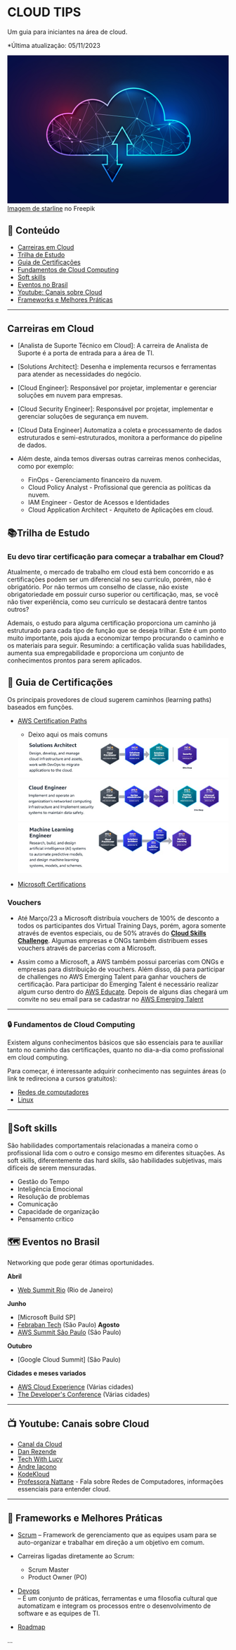 
# **CLOUD TIPS**

Um guia para iniciantes na área de cloud.

*Última atualização: 05/11/2023

<img src="12071198_SL-101820-36860-11.jpg">
<a href="https://br.freepik.com/vetores-gratis/conceito-de-tecnologia-de-wireframe-poligonal-de-computacao-em-nuvem_12071198.htm#query=cloud%20computing&position=1&from_view=search&track=ais">Imagem de starline</a> no Freepik

## 📖 Conteúdo

 - [Carreiras em Cloud](#carreiras-em-cloud)
 - [Trilha de Estudo](#trilha-de-estudo)
 - [Guia de Certificações](#-guia-de-certifica%C3%A7%C3%B5es)
 - [Fundamentos de Cloud Computing](#-fundamentos-de-cloud-computing)
 - [Soft skills](#soft-skills)
 - [Eventos no Brasil](#-eventos-no-brasil)
 - [Youtube: Canais sobre Cloud](#-youtube-canais-sobre-cloud)
 - [Frameworks e Melhores Práticas](#-frameworks-e-melhores-pr%C3%A1ticas)
 
----------

##  Carreiras em Cloud

- [Analista de Suporte Técnico em Cloud]: A carreira de Analista de Suporte é a porta de entrada para a área de TI. 
- [Solutions Architect]: Desenha e implementa recursos e ferramentas para atender as necessidades do negócio.
- [Cloud Engineer]: Responsável por projetar, implementar e gerenciar soluções em nuvem para empresas.
- [Cloud Security Engineer]: Responsável por projetar, implementar e gerenciar soluções de segurança em nuvem.
- [Cloud Data Engineer] Automatiza a coleta e processamento de dados estruturados e semi-estruturados, monitora a performance do pipeline de dados.

- Além deste, ainda temos diversas outras carreiras menos conhecidas, como por exemplo:
  - FinOps - Gerenciamento financeiro da nuvem.
  - Cloud Policy Analyst - Profissional que gerencia as políticas da nuvem.
  - IAM Engineer - Gestor de Acessos e Identidades
  - Cloud Application Architect - Arquiteto de Aplicações em cloud.

## 📚Trilha de Estudo

### Eu devo tirar certificação para começar a trabalhar em Cloud?

Atualmente, o mercado de trabalho em cloud está bem concorrido e as certificações podem ser um diferencial no seu currículo, porém, não é obrigatório. Por não termos um conselho de classe, não existe obrigatoriedade em possuir curso superior ou certificação, mas, se você não tiver experiência, como seu currículo se destacará dentre tantos outros?

Ademais, o estudo para alguma certificação proporciona um caminho já estruturado para cada tipo de função que se deseja trilhar. Este é um ponto muito importante, pois ajuda a economizar tempo procurando o caminho e os materiais para seguir. Resumindo: a certificação valida suas habilidades, aumenta sua empregabilidade e proporciona um conjunto de conhecimentos prontos para serem aplicados.

## 📝 Guia de Certificações 

Os principais provedores de cloud sugerem caminhos (learning paths) baseados em funções.

* [AWS Certification Paths](https://d1.awsstatic.com/training-and-certification/docs/AWS_certification_paths.pdf)
  * Deixo aqui os mais comuns
  <img src="WhatsApp Image 2023-10-29 at 18.12.18.jpeg">
  <img src="WhatsApp Image 2023-10-29 at 18.13.17.jpeg">
  <img src="WhatsApp Image 2023-10-29 at 18.14.19.jpeg">
  
* [Microsoft Certifications](https://learn.microsoft.com/pt-br/credentials/)

### **Vouchers**

- Até Março/23 a Microsoft distribuía vouchers de 100% de desconto a todos os participantes dos Virtual Training Days, porém, agora somente através de eventos especiais, ou de 50% através do **[Cloud Skills Challenge](https://developer.microsoft.com/pt-BR/offers/30-days-to-learn-it)**. Algumas empresas e ONGs também distribuem esses vouchers através de parcerias com a Microsoft.

- Assim como a Microsoft, a AWS também possui parcerias com ONGs e empresas para distribuição de vouchers. Além disso, dá para participar de challenges no AWS Emerging Talent para ganhar vouchers de certificação. Para participar do Emerging Talent é necessário realizar algum curso dentro do [AWS Educate](https://aws.amazon.com/pt/education/awseducate/). Depois de alguns dias chegará um convite no seu email para se cadastrar no [AWS Emerging Talent](https://aws-emergingtalent.influitive.com/users/sign_in)

----------

### 🔒 Fundamentos de Cloud Computing

Existem alguns conhecimentos básicos que são essenciais para te auxiliar tanto no caminho das certificações, quanto no dia-a-dia como profissional em cloud computing.

Para começar, é interessante adquirir conhecimento nas seguintes áreas (o link te redireciona a cursos gratuitos):
  -   [Redes de computadores](https://www.cursoemvideo.com/blog/dicas/curso-gratis-de-rede-de-computadores/)
  -   [Linux](https://www.cursoemvideo.com/curso/linux/)

----------
## 📣Soft skills

São habilidades comportamentais relacionadas a maneira como o profissional lida com o outro e consigo mesmo em diferentes situações. As soft skills, diferentemente das hard skills, são habilidades subjetivas, mais difíceis de serem mensuradas.

 - Gestão do Tempo
 - Inteligência Emocional
 - Resolução de problemas 
 - Comunicação 
 - Capacidade de organização
 - Pensamento crítico

## 🗺 Eventos no Brasil

Networking que pode gerar ótimas oportunidades.

  **Abril**
  -   [Web Summit Rio](https://rio.websummit.com/) (Rio de Janeiro)

  **Junho**
  -   [Microsoft Build SP]
  -   [Febraban Tech](https://febrabantech.febraban.org.br/temas/inovacao/venha-fazer-parte-do-febraban-tech-2024) (São Paulo)
  **Agosto**
  -   [AWS Summit São Paulo](https://aws.amazon.com/pt/events/summits/sao-paulo/) (São Paulo)
  
  **Outubro**
  -   [Google Cloud Summit] (São Paulo)

  **Cidades e meses variados**
  -   [AWS Cloud Experience](https://aws.amazon.com/pt/events/cloudexperience/) (Várias cidades)
  -   [The Developer's Conference](https://thedevconf.com/pt) (Várias cidades)


----------

## 📺 **Youtube**: Canais sobre Cloud
		
- [Canal da Cloud](https://www.youtube.com/@CanaldaCloud)
- [Dan Rezende](https://www.youtube.com/@odanrezende)
- [Tech With Lucy](https://www.youtube.com/@TechwithLucy)
- [Andre Iacono](https://www.youtube.com/@IaconoAndre)
- [KodeKloud](https://www.youtube.com/@KodeKloud)
- [Professora Nattane](https://www.youtube.com/@ProfessoraNattane) - Fala sobre Redes de Computadores, informações essenciais para entender cloud.
----------

## 🔐 Frameworks e Melhores Práticas
 
-   [Scrum](https://aws.amazon.com/pt/what-is/scrum/#:~:text=O%20Scrum%20%C3%A9%20um%20framework,uma%20entrega%20eficiente%20de%20projetos.)  – Framework de gerenciamento que as equipes usam para se auto-organizar e trabalhar em direção a um objetivo em comum.
  - Carreiras ligadas diretamente ao Scrum:
    - Scrum Master
    - Product Owner (PO)

-   [Devops](https://aws.amazon.com/pt/devops/what-is-devops/)  
  – É um conjunto de práticas, ferramentas e uma filosofia cultural que automatizam e integram os processos entre o desenvolvimento de software e as equipes de TI.
  - [Roadmap](https://roadmap.sh/devops)

...